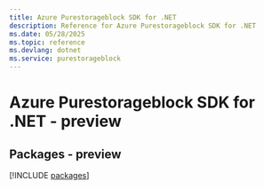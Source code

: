 ```yaml
---
title: Azure Purestorageblock SDK for .NET
description: Reference for Azure Purestorageblock SDK for .NET
ms.date: 05/28/2025
ms.topic: reference
ms.devlang: dotnet
ms.service: purestorageblock
---
```

# Azure Purestorageblock SDK for .NET - preview
## Packages - preview
[!INCLUDE [packages](purestorageblock-index.md)]